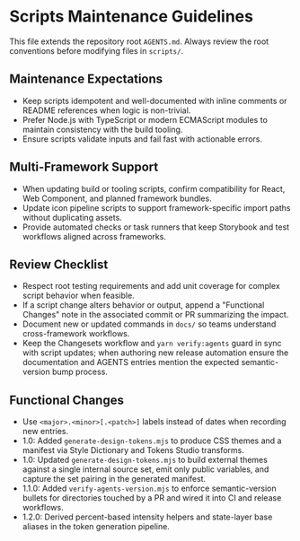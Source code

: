 # Scripts Maintenance Guidelines

This file extends the repository root `AGENTS.md`. Always review the root conventions before modifying files in `scripts/`.

## Maintenance Expectations
- Keep scripts idempotent and well-documented with inline comments or README references when logic is non-trivial.
- Prefer Node.js with TypeScript or modern ECMAScript modules to maintain consistency with the build tooling.
- Ensure scripts validate inputs and fail fast with actionable errors.

## Multi-Framework Support
- When updating build or tooling scripts, confirm compatibility for React, Web Component, and planned framework bundles.
- Update icon pipeline scripts to support framework-specific import paths without duplicating assets.
- Provide automated checks or task runners that keep Storybook and test workflows aligned across frameworks.

## Review Checklist
- Respect root testing requirements and add unit coverage for complex script behavior when feasible.
- If a script change alters behavior or output, append a "Functional Changes" note in the associated commit or PR summarizing the impact.
- Document new or updated commands in `docs/` so teams understand cross-framework workflows.
- Keep the Changesets workflow and `yarn verify:agents` guard in sync with script updates; when authoring new release automation ensure the documentation and AGENTS entries mention the expected semantic-version bump process.

## Functional Changes
- Use `<major>.<minor>[.<patch>]` labels instead of dates when recording new entries.
- 1.0: Added `generate-design-tokens.mjs` to produce CSS themes and a manifest via Style Dictionary and Tokens Studio transforms.
- 1.0: Updated `generate-design-tokens.mjs` to build external themes against a single internal source set, emit only public variables, and capture the set pairing in the generated manifest.
- 1.1.0: Added `verify-agents-version.mjs` to enforce semantic-version bullets for directories touched by a PR and wired it into CI and release workflows.
- 1.2.0: Derived percent-based intensity helpers and state-layer base aliases in the token generation pipeline.

